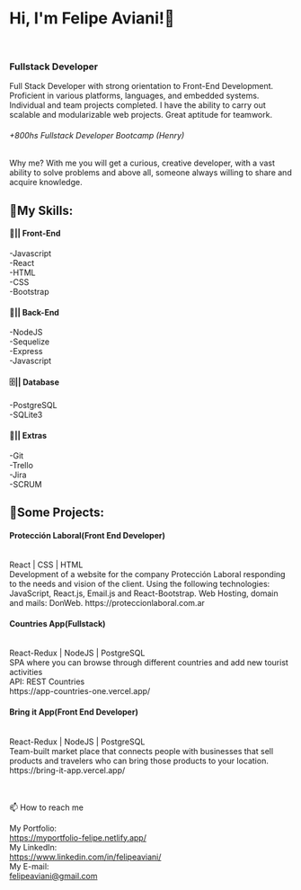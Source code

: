 ###  <h1> Hi, I'm Felipe Aviani!👋 </h1> <br>
### <h3> Fullstack Developer </h3>

Full Stack Developer with strong orientation to Front-End Development. Proficient in various platforms, languages, and embedded systems. Individual and team projects completed. I have the ability to carry out scalable and modularizable web projects. Great aptitude for teamwork.
<h6>+800hs Fullstack Developer Bootcamp (Henry)</h6>

Why me? 
With me you will get a curious, creative developer, with a vast ability to solve problems and above all, someone always willing to share and acquire knowledge.

<h2>📃My Skills:</h2>


<h4>🎨|| Front-End</h4>
-Javascript<br>
-React<br>
-HTML<br>
-CSS<br>
-Bootstrap<br>

<h4>🔌|| Back-End</h4>
-NodeJS<br>
-Sequelize<br>
-Express<br>
-Javascript<br>

<h4>🗄️|| Database</h4>
-PostgreSQL<br>
-SQLite3<br>

<h4>📃|| Extras</h4>
-Git<br>
-Trello<br>
-Jira<br>
-SCRUM<br>



<h2>🚀Some Projects:</h2>
<h4>Protección Laboral(Front End Developer)</h4><br> 
React | CSS | HTML <br>
Development of a website for the company Protección Laboral responding to the needs and vision of the client.
Using the following technologies: JavaScript, React.js, Email.js and React-Bootstrap.
Web Hosting, domain and mails: DonWeb.
https://proteccionlaboral.com.ar<br>

<h4>Countries App(Fullstack)</h4><br> 
React-Redux | NodeJS | PostgreSQL<br>
SPA where you can browse through different countries and add new tourist activities<br>
API: REST Countries<br>
https://app-countries-one.vercel.app/<br>

<h4>Bring it App(Front End Developer)</h4><br>
React-Redux | NodeJS | PostgreSQL<br>
Team-built market place that connects people with businesses that sell products and travelers who can bring those products to your location.<br>
https://bring-it-app.vercel.app/<br>
<br>
<br>

📫 How to reach me

My Portfolio:<br>
https://myportfolio-felipe.netlify.app/<br>
My LinkedIn:<br>
https://www.linkedin.com/in/felipeaviani/<br>
My E-mail:<br>
felipeaviani@gmail.com<br>
